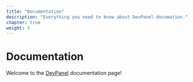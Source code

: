 ```yaml
---
title: "Documentation"
description: "Everything you need to know about DevPanel documation."
chapter: true
weight: 5
---
```


# Documentation

Welcome to the [DevPanel](https://devpanel.com) documentation page!
